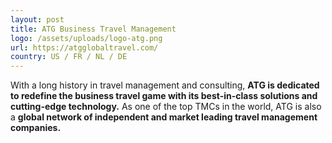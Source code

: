 ```yaml
---
layout: post
title: ATG Business Travel Management
logo: /assets/uploads/logo-atg.png
url: https://atgglobaltravel.com/
country: US / FR / NL / DE
---
```

With a long history in travel management and consulting, **ATG is dedicated to redefine the business travel game with its best-in-class solutions and cutting-edge technology.** As one of the top TMCs in the world, ATG is also a **global network of independent and market leading travel management companies.**